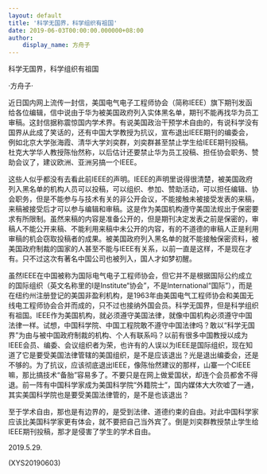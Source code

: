 ```yaml
---
layout: default
title: '科学无国界，科学组织有祖国'
date: 2019-06-03T00:00:00.000000+08:00
author:
    display_name: 方舟子
---
```


科学无国界，科学组织有祖国

·方舟子·

近日国内网上流传一封信，美国电气电子工程师协会（简称IEEE）旗下期刊发函给各位编辑，信中说由于华为被美国政府列入实体黑名单，期刊不能再找华为员工审稿。这封信据称震惊国内学术界。有说美国政治干预学术自由的，有说科学没有国界从此成了笑话的，还有中国大学教授为抗议，宣布退出IEEE期刊的编委会，例如北京大学张海霞、清华大学刘奕群，刘奕群甚至禁止学生给IEEE期刊投稿。杜克大学华人教授陈怡然称，以后估计还要禁止华为员工投稿、担任协会职务、赞助会议了，建议欧洲、亚洲另搞一个IEEE。

这些人似乎都没有去看此前IEEE的声明。IEEE的声明里说得很清楚，被美国政府列入黑名单的机构人员可以投稿，可以组织、参加、赞助活动，可以担任编辑、协会职务，但是不能参与与技术有关的非公开会议，不能接触未被接受发表的来稿，来稿被接受后才可以参与编辑和审稿。这是作为美国机构遵守美国法规出于保密要求有所限制。虽然来稿的内容是准备公开的，但是期刊决定发表之前是保密的，审稿人不能公开来稿、不能利用来稿中未公开的内容，有的不道德的审稿人正是利用审稿的机会窃取投稿者的成果。被美国政府列入黑名单的就不能接触保密资料，被美国政府制裁的国家的人甚至不能与IEEE有关系，以前一直是这样，不是现在才有。只不过这次有著名中国公司也被列入，国人才如梦初醒。

虽然IEEE在中国被称为国际电气电子工程师协会，但它并不是根据国际公约成立的国际组织（英文名称里的I是Institute“协会”，不是International“国际”），而是在纽约州注册登记的美国非盈利机构，是1963年由美国电气工程师协会和美国无线电工程师协会合并而成的，只不过也接纳外国会员。科学无国界，但是科学组织有祖国。IEEE作为美国机构，就必须遵守美国法律，就像中国机构必须遵守中国法律一样。试想，中国科学院、中国工程院敢不遵守中国法律吗？敢以“科学无国界”为由与被中国政府制裁的机构、个人有联系吗？以前有很多中国教授以成为IEEE会员、编委、会议组织者为荣，也许有的人误以为IEEE是国际组织，现在知道了它是要受美国法律管辖的美国组织，是不是应该退出？光是退出编委会，还是不够的。为了抗议，应该彻底退出IEEE，像陈怡然建议的那样，山寨一个CIEEE嘛，那比搞技术“备胎”容易多了。不要只是在网上做爱国状，却连个会员都舍不得退。前一阵有中国科学家成为美国科学院“外籍院士”，国内媒体大大吹嘘了一通，其实美国科学院也是要受美国法律管的，是不是也该退出？

至于学术自由，那也是有边界的，是受到法律、道德约束的自由。对此中国科学家应该比美国科学家更有体会，就不要把自己当外宾了。倒是刘奕群教授禁止学生给IEEE期刊投稿，那才是侵害了学生的学术自由。

2019.5.29.

(XYS20190603)

